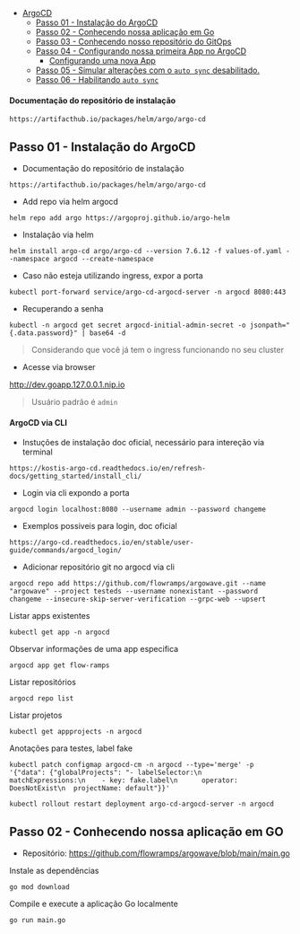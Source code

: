 - [ArgoCD](#argocd)
  - [Passo 01 - Instalação do ArgoCD](#passo-01---instalação-do-argocd)
  - [Passo 02 - Conhecendo nossa aplicação em Go](#passo-02---conhecendo-nossa-aplicação-em-go)
  - [Passo 03 - Conhecendo nosso repositório do GitOps](#passo-03---conhecendo-nosso-repositório-do-gitops)
  - [Passo 04 - Configurando nossa primeira App no ArgoCD](#passo-04---configurando-nossa-primeira-app-no-argocd)
    - [Configurando uma nova App](#configurando-uma-nova-app)
  - [Passo 05 - Simular alterações com o `auto sync` desabilitado.](#passo-05---simular-alterações-com-o-auto-sync-desabilitado)
  - [Passo 06 - Habilitando `auto sync`](#passo-06---habilitando-auto-sync)


#### Documentação do repositório de instalação
```
https://artifacthub.io/packages/helm/argo/argo-cd
```

## Passo 01 - Instalação do ArgoCD

- Documentação do repositório de instalação
```
https://artifacthub.io/packages/helm/argo/argo-cd
```

- Add repo via helm argocd
```
helm repo add argo https://argoproj.github.io/argo-helm
```

- Instalação via helm

```
helm install argo-cd argo/argo-cd --version 7.6.12 -f values-of.yaml --namespace argocd --create-namespace
```

- Caso não esteja utilizando ingress, expor a porta
```
kubectl port-forward service/argo-cd-argocd-server -n argocd 8080:443
```

- Recuperando a senha
```
kubectl -n argocd get secret argocd-initial-admin-secret -o jsonpath="{.data.password}" | base64 -d
```

> Considerando que você já tem o ingress funcionando no seu cluster

- Acesse via browser

http://dev.goapp.127.0.0.1.nip.io

> Usuário padrão é `admin`

#### ArgoCD via CLI

- Instuções de instalação doc oficial, necessário para intereção via terminal
```
https://kostis-argo-cd.readthedocs.io/en/refresh-docs/getting_started/install_cli/
```
- Login via cli expondo a porta
```
argocd login localhost:8080 --username admin --password changeme
```

- Exemplos possiveis para login, doc oficial
```
https://argo-cd.readthedocs.io/en/stable/user-guide/commands/argocd_login/
```

- Adicionar repositório git no argocd via cli
```
argocd repo add https://github.com/flowramps/argowave.git --name "argowave" --project testeds --username nonexistant --password changeme --insecure-skip-server-verification --grpc-web --upsert
```

Listar apps existentes
```
kubectl get app -n argocd
```
Observar informações de uma app especifica 
```
argocd app get flow-ramps
```

Listar repositórios 
```
argocd repo list
```

Listar projetos 
```
kubectl get appprojects -n argocd 
```


Anotações para testes, label fake
```
kubectl patch configmap argocd-cm -n argocd --type='merge' -p '{"data": {"globalProjects": "- labelSelector:\n    matchExpressions:\n    - key: fake.label\n      operator: DoesNotExist\n  projectName: default"}}'
```
```
kubectl rollout restart deployment argo-cd-argocd-server -n argocd
```

## Passo 02 - Conhecendo nossa aplicação em GO

- Repositório: https://github.com/flowramps/argowave/blob/main/main.go

Instale as dependências
```
go mod download
```

Compile e execute a aplicação Go localmente
```
go run main.go
```
